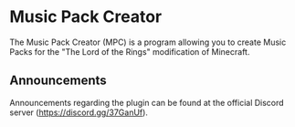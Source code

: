 <h1>Music Pack Creator</h1>

The Music Pack Creator (MPC) is a program allowing you to create Music Packs for the "The Lord of the Rings" modification of Minecraft.

## Announcements
Announcements regarding the plugin can be found at the official Discord server (https://discord.gg/37GanUf).

